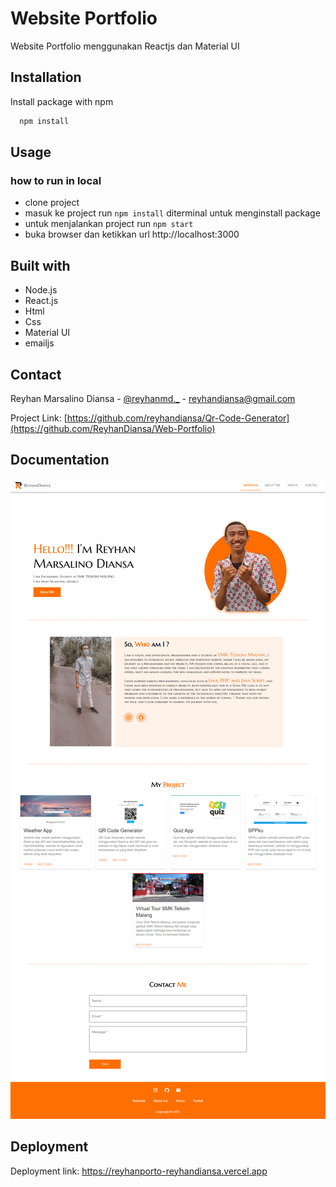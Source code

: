 #  Website Portfolio

Website Portfolio menggunakan Reactjs dan Material UI
## Installation

Install package with npm

```bash
  npm install 
```
    
## Usage

### how to run in local
- clone project
- masuk ke project run `npm install` diterminal untuk menginstall package
- untuk menjalankan project run `npm start` 
- buka browser dan ketikkan url http://localhost:3000

## Built with

- Node.js
- React.js
- Html
- Css
- Material UI
- emailjs

## Contact

Reyhan Marsalino Diansa - [@reyhanmd._](https://instagram.com/reyhanmd._) - reyhandiansa@gmail.com

Project Link: [https://github.com/reyhandiansa/Qr-Code-Generator](https://github.com/ReyhanDiansa/Web-Portfolio)

## Documentation

![App Screenshot](https://github.com/ReyhanDiansa/Web-Portfolio/blob/main/src/assets/images/ss.png)


## Deployment

Deployment link:
  https://reyhanporto-reyhandiansa.vercel.app

